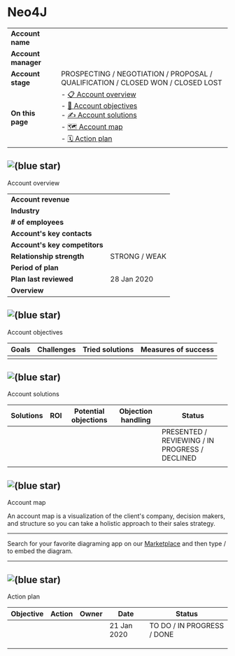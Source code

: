 # Neo4J

|     |     |
| --- | --- |
| **Account name** |     |
| **Account manager** |     |
| **Account stage** | PROSPECTING / NEGOTIATION / PROPOSAL / QUALIFICATION / CLOSED WON / CLOSED LOST |
| **On this page** | - [📋 Account overview](#account-overview)<br>- [💬 Account objectives](#account-objectives)<br>- [✍ Account solutions](#account-solutions)<br>- [🗺 Account map](#account-map)<br>- [🗓 Action plan](#action-plan) |

## ![(blue star)](https://2cu.atlassian.net/wiki/s/1732347312/6452/9ec310e9ed617fde640b4372fb0e11f5501675fa/_/images/icons/emoticons/72/1f4cb.png)

 Account overview

|     |     |
| --- | --- |
| **Account revenue** |     |
| **Industry** |     |
| **\# of employees** |     |
| **Account's key contacts** |     |
| **Account's key competitors** |     |
| **Relationship strength** | STRONG / WEAK |
| **Period of plan** |     |
| **Plan last reviewed** | 28 Jan 2020 |
| **Overview** |     |

## ![(blue star)](https://2cu.atlassian.net/wiki/s/1732347312/6452/9ec310e9ed617fde640b4372fb0e11f5501675fa/_/images/icons/emoticons/72/1f4ac.png)

 Account objectives

| **Goals** | **Challenges** | **Tried solutions** | **Measures of success** |
| --- | --- | --- | --- |
|     |     |     |     |

## ![(blue star)](https://2cu.atlassian.net/wiki/s/1732347312/6452/9ec310e9ed617fde640b4372fb0e11f5501675fa/_/images/icons/emoticons/72/270d.png)

 Account solutions

| **Solutions** | **ROI** | **Potential objections** | **Objection handling** | **Status** |
| --- | --- | --- | --- | --- |
|     |     |     |     | PRESENTED / REVIEWING / IN PROGRESS / DECLINED |
|     |     |     |     |     |

## ![(blue star)](https://2cu.atlassian.net/wiki/s/1732347312/6452/9ec310e9ed617fde640b4372fb0e11f5501675fa/_/images/icons/emoticons/72/1f5fa.png)

 Account map

An account map is a visualization of the client's company, decision makers, and structure so you can take a holistic approach to their sales strategy.

* * *

<Embed your results>

Search for your favorite diagraming app on our [Marketplace](https://marketplace.atlassian.com/search?hosting=cloud%26product=confluence) and then type / to embed the diagram.

* * *

## ![(blue star)](https://2cu.atlassian.net/wiki/s/1732347312/6452/9ec310e9ed617fde640b4372fb0e11f5501675fa/_/images/icons/emoticons/72/1f5d3.png)

 Action plan

| **Objective** | **Action** | **Owner** | **Date** | **Status** |
| --- | --- | --- | --- | --- |
|     |     |     | 21 Jan 2020 | TO DO / IN PROGRESS / DONE |
|     |     |     |     |
|     |     |     |     |
|     |     |     |     |     |